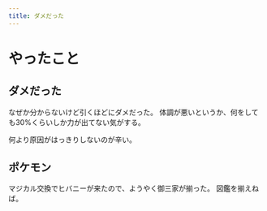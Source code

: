 ```yaml
---
title: ダメだった
---
```


# やったこと

## ダメだった

なぜか分からないけど引くほどにダメだった。
体調が悪いというか、何をしても30%くらいしか力が出てない気がする。

何より原因がはっきりしないのが辛い。

## ポケモン

マジカル交換でヒバニーが来たので、ようやく御三家が揃った。
図鑑を揃えねば。
